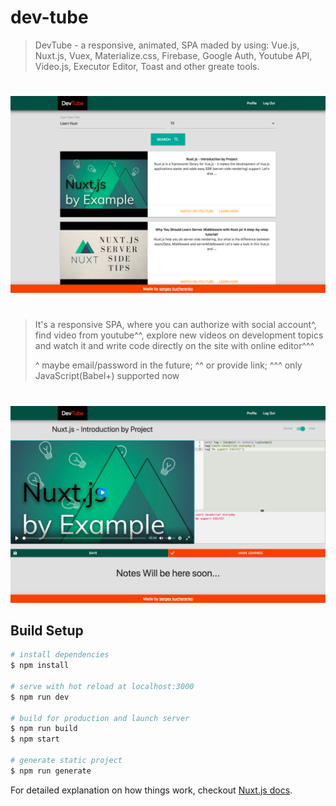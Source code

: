 # dev-tube
> DevTube - a responsive, animated, SPA maded by using: Vue.js, Nuxt.js, Vuex, Materialize.css, Firebase, Google Auth, Youtube API, Video.js, Executor Editor, Toast and other greate tools. 
#
![alt text](https://raw.githubusercontent.com/cherenkor/dev-tube/master/preview-profile.png)
#
> It's a responsive SPA, where you can authorize with social account^, find video from youtube^^, explore new videos on development topics and watch it and write code directly on the site with online editor^^^
>
> ^ maybe email/password in the future; ^^ or provide link; ^^^ only JavaScript(Babel+) supported now
#
![alt text](https://raw.githubusercontent.com/cherenkor/dev-tube/master/preview-single.png)

## Build Setup

```bash
# install dependencies
$ npm install

# serve with hot reload at localhost:3000
$ npm run dev

# build for production and launch server
$ npm run build
$ npm start

# generate static project
$ npm run generate
```

For detailed explanation on how things work, checkout [Nuxt.js docs](https://nuxtjs.org).
